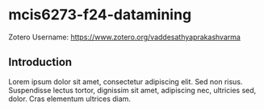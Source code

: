 # mcis6273-f24-datamining

Zotero Username: https://www.zotero.org/vaddesathyaprakashvarma

## Introduction

Lorem ipsum dolor sit amet, consectetur adipiscing elit. Sed non risus. Suspendisse lectus tortor, dignissim sit amet, adipiscing nec, ultricies sed, dolor. Cras elementum ultrices diam.
